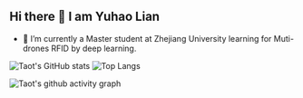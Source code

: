 ## Hi there 👋 I am Yuhao Lian
- 🌱 I’m currently a Master student at Zhejiang University learning for Muti-drones RFID by deep learning.

![Taot's GitHub stats](https://github-readme-stats.vercel.app/api?username=YuhaoLian) ![Top Langs](https://github-readme-stats.vercel.app/api/top-langs/?username=YuhaoLian&size_weight=0.3&count_weight=0.3&langs_count=8)

![Taot's github activity graph](https://github-readme-activity-graph.vercel.app/graph?username=YuhaoLian&theme=xcode)





<!--
**YuhaoLian/YuhaoLian** is a ✨ _special_ ✨ repository because its `README.md` (this file) appears on your GitHub profile.

Here are some ideas to get you started:

- 🔭 I’m currently working on ...
- 🌱 I’m currently learning ...
- 👯 I’m looking to collaborate on ...
- 🤔 I’m looking for help with ...
- 💬 Ask me about ...
- 📫 How to reach me: ...
- 😄 Pronouns: ...
- ⚡ Fun fact: ...
-->
